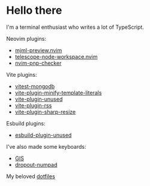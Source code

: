 # Hello there

I'm a terminal enthusiast who writes a lot of TypeScript.

Neovim plugins:

- [mjml-preview.nvim](https://github.com/ec965/mjml-preview.nvim)
- [telescope-node-workspace.nvim](https://github.com/ec965/telescope-node-workspace.nvim)
- [nvim-pnp-checker](https://github.com/ec965/nvim-pnp-checker)

Vite plugins:

- [vitest-mongodb](https://github.com/ec965/vitest-mongodb)
- [vite-plugin-minify-template-literals](https://github.com/gatsbylabs/vite-plugin-minify-template-literals)
- [vite-plugin-unused](https://github.com/gatsbylabs/vite-plugin-unused)
- [vite-plugin-rss](https://github.com/ec965/vite-plugin-rss)
- [vite-plugin-sharp-resize](https://github.com/ec965/vite-plugin-sharp-resize)

Esbuild plugins:

- [esbuild-plugin-unused](https://github.com/ec965/esbuild-plugin-unused)

I've also made some keyboards:

- [GIS](https://github.com/ec965/GIS)
- [dropout-numpad](https://github.com/ec965/dropout-numpad)

My beloved [dotfiles](https://github.com/ec965/dotfiles)

